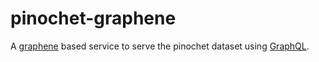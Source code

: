 # pinochet-graphene

A [graphene](https://graphene-python.org/) based service to serve the pinochet dataset using [GraphQL](https://graphql.org/).
